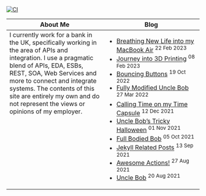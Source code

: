 [![CI](https://github.com/JohnScottUK/JohnScottUK/actions/workflows/update_readme.yml/badge.svg)](https://github.com/JohnScottUK/JohnScottUK/actions/workflows/update_readme.yml)

<table><thead><tr><th valign="top" width="50%">About Me</th><th valign="top" width="50%">Blog</th></tr></thead><tbody><tr><td valign="top">
I currently work for a bank in the UK, specifically working in the area of APIs and integration. I use a pragmatic blend of APIs, EDA, ESBs, REST, SOA, Web Services and more to connect and integrate systems. The contents of this site are entirely my own and do not represent the views or opinions of my employer.
</td><td valign="top"><!-- begin blog -->

* [Breathing New Life into my MacBook Air](https://www.jsware.io/blog/2023/02/22/WinBook-Air.html) <sup>22 Feb 2023</sup>
* [Journey into 3D Printing](https://www.jsware.io/blog/2023/02/08/Journey-into-3D-Printing.html) <sup>08 Feb 2023</sup>
* [Bouncing Buttons](https://www.jsware.io/blog/2022/10/19/Bouncing-Buttons.html) <sup>19 Oct 2022</sup>
* [Fully Modified Uncle Bob](https://www.jsware.io/blog/2022/03/27/Full-Mod-Bob.html) <sup>27 Mar 2022</sup>
* [Calling Time on my Time Capsule](https://www.jsware.io/blog/2021/12/12/Timecapsule.html) <sup>12 Dec 2021</sup>
* [Uncle Bob’s Tricky Halloween](https://www.jsware.io/blog/2021/11/01/Tricky-Halloween.html) <sup>01 Nov 2021</sup>
* [Full Bodied Bob](https://www.jsware.io/blog/2021/10/05/Full-Bodied-Bob.html) <sup>05 Oct 2021</sup>
* [Jekyll Related Posts](https://www.jsware.io/blog/2021/09/13/Jekyll-Related-Posts.html) <sup>13 Sep 2021</sup>
* [Awesome Actions!](https://www.jsware.io/blog/2021/08/27/GitHub-Actions.html) <sup>27 Aug 2021</sup>
* [Uncle Bob](https://www.jsware.io/blog/2021/08/20/T-800-nicely.html) <sup>20 Aug 2021</sup>
<!-- end blog -->
</td></tr></tbody></table>
